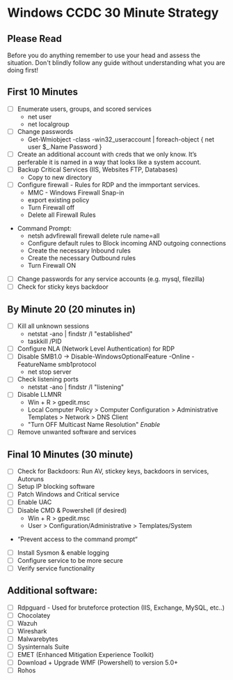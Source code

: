 # Windows CCDC 30 Minute Strategy

## Please Read 
Before you do anything remember to use your head and assess the situation. Don't blindly follow any guide without understanding what you are doing first! 

## First 10 Minutes 
- [ ] Enumerate users, groups, and scored services
  - net user
  - net localgroup
- [ ] Change passwords
  - Get-Wmiobject -class -win32_useraccount | foreach-object { net user $_.Name Password }
- [ ] Create an additional account with creds that we only know. It’s perferable it is named in a way that looks like a system account.
- [ ] Backup Critical Services (IIS, Websites FTP, Databases)
  - Copy to new directory
- [ ] Configure firewall - Rules for RDP and the immportant services.
  - MMC - Windows Firewall Snap-in
  - export existing policy
  - Turn Firewall off
  - Delete all Firewall Rules
- Command Prompt:
  - netsh advfirewall firewall delete rule name=all
  - Configure default rules to Block incoming AND outgoing connections
  - Create the necessary Inbound rules
  - Create the necessary Outbound rules
  - Turn Firewall ON
- [ ] Change passwords for any service accounts (e.g. mysql, filezilla)
- [ ] Check for sticky keys backdoor

## By Minute 20 (20 minutes in)  
- [ ] Kill all unknown sessions
  - netstat -ano | findstr /I "established"
  - taskkill /PID <pid>
- [ ] Configure NLA (Network Level Authentication) for RDP
- [ ] Disable SMB1.0 -> Disable-WindowsOptionalFeature -Online -FeatureName smb1protocol
  - net stop server
- [ ] Check listening ports
  - netstat -ano | findstr /I "listening"
- [ ] Disable LLMNR
  - Win + R > gpedit.msc
  - Local Computer Policy > Computer Configuration > Administrative Templates > Network > DNS Client
  - "Turn OFF Multicast Name Resolution" _Enable_
- [ ] Remove unwanted software and services

## Final 10 Minutes (30 minute) 
- [ ] Check for Backdoors: Run AV, stickey keys, backdoors in services, Autoruns
- [ ] Setup IP blocking software
- [ ] Patch Windows and Critical service
- [ ] Enable UAC
- [ ] Disable CMD & Powershell (if desired)
  - Win + R > gpedit.msc
  - User > Configuration/Administrative > Templates/System
- “Prevent access to the command prompt“
- [ ] Install Sysmon & enable logging
- [ ] Configure service to be more secure
- [ ] Verify service functionality

## Additional software:
- [ ] Rdpguard - Used for bruteforce protection (IIS, Exchange, MySQL, etc..)
- [ ] Chocolatey
- [ ] Wazuh
- [ ] Wireshark
- [ ] Malwarebytes
- [ ] Sysinternals Suite
- [ ] EMET (Enhanced Mitigation Experience Toolkit)
- [ ] Download + Upgrade WMF (Powershell) to version 5.0+
- [ ] Rohos
